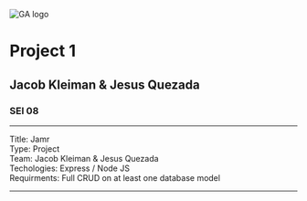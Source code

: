 ![GA logo](https://camo.githubusercontent.com/6ce15b81c1f06d716d753a61f5db22375fa684da/68747470733a2f2f67612d646173682e73332e616d617a6f6e6177732e636f6d2f70726f64756374696f6e2f6173736574732f6c6f676f2d39663838616536633963333837313639306533333238306663663535376633332e706e67)

# Project 1 
## Jacob Kleiman & Jesus Quezada
### SEI 08

<hr>

Title: Jamr<br>
Type: Project<br>
Team: Jacob Kleiman & Jesus Quezada <br>
Techologies: Express / Node JS <br>
Requirments: Full CRUD on at least one database model
<hr>
